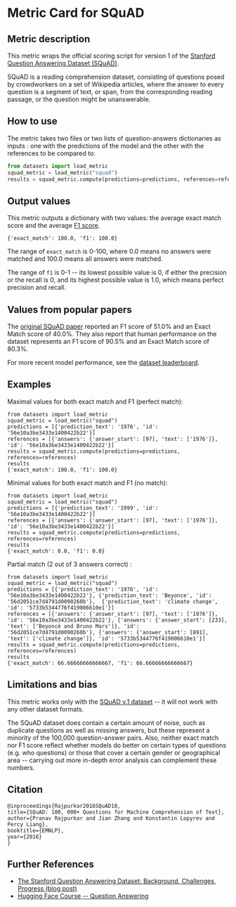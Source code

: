 # Metric Card for SQuAD

## Metric description
This metric wraps the official scoring script for version 1 of the [Stanford Question Answering Dataset (SQuAD)](https://huggingface.co/datasets/squad). 

SQuAD is a reading comprehension dataset, consisting of questions posed by crowdworkers on a set of Wikipedia articles, where the answer to every question is a segment of text, or span, from the corresponding reading passage, or the question might be unanswerable.

## How to use 

The metric takes two files or two lists of question-answers dictionaries as inputs : one with the predictions of the model and the other with the references to be compared to:

```python
from datasets import load_metric
squad_metric = load_metric("squad")
results = squad_metric.compute(predictions=predictions, references=references)
```
## Output values

This metric outputs a dictionary with two values: the average exact match score and the average [F1 score](https://huggingface.co/metrics/f1).

```
{'exact_match': 100.0, 'f1': 100.0}
```

The range of `exact_match` is 0-100, where 0.0 means no answers were matched and 100.0 means all answers were matched. 

The range of `f1` is 0-1 -- its lowest possible value is 0, if either the precision or the recall is 0, and its highest possible value is 1.0, which means perfect precision and recall.

## Values from popular papers
The [original SQuAD paper](https://nlp.stanford.edu/pubs/rajpurkar2016squad.pdf) reported an F1 score of 51.0% and an Exact Match score of 40.0%. They also report that human performance on the dataset represents an F1 score of 90.5% and an Exact Match score of 80.3%.

For more recent model performance, see the [dataset leaderboard](https://paperswithcode.com/dataset/squad).

## Examples 

Maximal values for both exact match and F1 (perfect match):

    from datasets import load_metric
    squad_metric = load_metric("squad")
    predictions = [{'prediction_text': '1976', 'id': '56e10a3be3433e1400422b22'}]
    references = [{'answers': {'answer_start': [97], 'text': ['1976']}, 'id': '56e10a3be3433e1400422b22'}]
    results = squad_metric.compute(predictions=predictions, references=references)
    results
    {'exact_match': 100.0, 'f1': 100.0}

Minimal values for both exact match and F1 (no match):

    from datasets import load_metric
    squad_metric = load_metric("squad")
    predictions = [{'prediction_text': '1999', 'id': '56e10a3be3433e1400422b22'}]
    references = [{'answers': {'answer_start': [97], 'text': ['1976']}, 'id': '56e10a3be3433e1400422b22'}]
    results = squad_metric.compute(predictions=predictions, references=references)
    results
    {'exact_match': 0.0, 'f1': 0.0}
    
Partial match (2 out of 3 answers correct) : 

    from datasets import load_metric
    squad_metric = load_metric("squad")
    predictions = [{'prediction_text': '1976', 'id': '56e10a3be3433e1400422b22'}, {'prediction_text': 'Beyonce', 'id': '56d2051ce7d4791d0090260b'},  {'prediction_text': 'climate change', 'id': '5733b5344776f419006610e1'}]
    references = [{'answers': {'answer_start': [97], 'text': ['1976']}, 'id': '56e10a3be3433e1400422b22'}, {'answers': {'answer_start': [233], 'text': ['Beyoncé and Bruno Mars']}, 'id': '56d2051ce7d4791d0090260b'}, {'answers': {'answer_start': [891], 'text': ['climate change']}, 'id': '5733b5344776f419006610e1'}]
    results = squad_metric.compute(predictions=predictions, references=references)
    results
    {'exact_match': 66.66666666666667, 'f1': 66.66666666666667}

## Limitations and bias
This metric works only with the [SQuAD v.1 dataset](https://huggingface.co/datasets/squad) -- it will not work with any other dataset formats.

The SQuAD dataset does contain a certain amount of noise, such as duplicate questions as well as missing answers, but these represent a minority of the 100,000 question-answer pairs. Also, neither exact match nor F1 score reflect whether models do better on certain types of questions (e.g. who questions) or those that cover a certain gender or geographical area -- carrying out more in-depth error analysis can complement these numbers. 


## Citation

    @inproceedings{Rajpurkar2016SQuAD10,
    title={SQuAD: 100, 000+ Questions for Machine Comprehension of Text},
    author={Pranav Rajpurkar and Jian Zhang and Konstantin Lopyrev and Percy Liang},
    booktitle={EMNLP},
    year={2016}
    }
    
## Further References 

- [The Stanford Question Answering Dataset: Background, Challenges, Progress (blog post)](https://rajpurkar.github.io/mlx/qa-and-squad/)
- [Hugging Face Course -- Question Answering](https://huggingface.co/course/chapter7/7)
